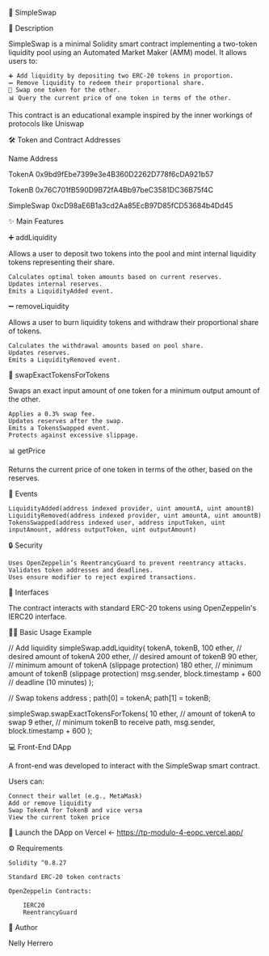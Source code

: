 🚀 SimpleSwap

📄 Description

SimpleSwap is a minimal Solidity smart contract implementing a two-token liquidity pool using an Automated Market Maker (AMM) model. It allows users to:

    ➕ Add liquidity by depositing two ERC-20 tokens in proportion.
    ➖ Remove liquidity to redeem their proportional share.
    🔄 Swap one token for the other.
    📊 Query the current price of one token in terms of the other.

This contract is an educational example inspired by the inner workings of protocols like Uniswap

🛠️ Token and Contract Addresses

Name	Address

TokenA	0x9bd9fEbe7399e3e4B360D2262D778f6cDA921b57

TokenB	0x76C701fB590D9B72fA4Bb97beC3581DC36B75f4C

SimpleSwap	0xcD98aE6B1a3cd2Aa85EcB97D85fCD53684b4Dd45

✨ Main Features

➕ addLiquidity

Allows a user to deposit two tokens into the pool and mint internal liquidity tokens representing their share.

    Calculates optimal token amounts based on current reserves.
    Updates internal reserves.
    Emits a LiquidityAdded event.

➖ removeLiquidity

Allows a user to burn liquidity tokens and withdraw their proportional share of tokens.

    Calculates the withdrawal amounts based on pool share.
    Updates reserves.
    Emits a LiquidityRemoved event.

🔄 swapExactTokensForTokens

Swaps an exact input amount of one token for a minimum output amount of the other.

    Applies a 0.3% swap fee.
    Updates reserves after the swap.
    Emits a TokensSwapped event.
    Protects against excessive slippage.

📊 getPrice

Returns the current price of one token in terms of the other, based on the reserves.

📢 Events

    LiquidityAdded(address indexed provider, uint amountA, uint amountB)
    LiquidityRemoved(address indexed provider, uint amountA, uint amountB)
    TokensSwapped(address indexed user, address inputToken, uint inputAmount, address outputToken, uint outputAmount)

🔒 Security

    Uses OpenZeppelin’s ReentrancyGuard to prevent reentrancy attacks.
    Validates token addresses and deadlines.
    Uses ensure modifier to reject expired transactions.

🔗 Interfaces

The contract interacts with standard ERC-20 tokens using OpenZeppelin's IERC20 interface.

🧑‍💻 Basic Usage Example

// Add liquidity
simpleSwap.addLiquidity(
    tokenA,
    tokenB,
    100 ether,     // desired amount of tokenA
    200 ether,     // desired amount of tokenB
    90 ether,      // minimum amount of tokenA (slippage protection)
    180 ether,     // minimum amount of tokenB (slippage protection)
    msg.sender,
    block.timestamp + 600 // deadline (10 minutes)
);

// Swap tokens
address ;
path[0] = tokenA;
path[1] = tokenB;

simpleSwap.swapExactTokensForTokens(
    10 ether,       // amount of tokenA to swap
    9 ether,        // minimum tokenB to receive
    path,
    msg.sender,
    block.timestamp + 600
);

💻 Front-End DApp

A front-end was developed to interact with the SimpleSwap smart contract.

Users can:

    Connect their wallet (e.g., MetaMask)
    Add or remove liquidity
    Swap TokenA for TokenB and vice versa
    View the current token price

🔗 Launch the DApp on Vercel ← https://tp-modulo-4-eopc.vercel.app/

⚙️ Requirements

    Solidity ^0.8.27
    
    Standard ERC-20 token contracts
    
    OpenZeppelin Contracts:

        IERC20
        ReentrancyGuard

👤 Author

Nelly Herrero

